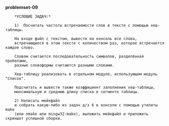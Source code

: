 **problemset-09**

        *УСЛОВИЕ ЗАДАЧ:*

        1)  Посчитать частоты встречаемости слов в тексте с помощью хеш-таблицы.

        На входе файл с текстом, вывести на консоль все слова,
        встречающиеся в этом тексте с количеством раз, которое встречается каждое слово.

        Словом считается последовательность символов, разделённая пробелами,
        разные словоформы считаются разными словами.

        Хеш-таблицу реализовать в отдельном модуле, использующем модуль "Список".

        Подсчитать и вывести также коэффициент заполнения хеш-таблицы,
        максимальную и среднюю длину списка в сегменте таблицы.

        2) Написать мейкфайл
        и собрать какую-либо из задач д/з 6 в консоли с помощью утилиты make
        (или nmake или mingw32-make), выложить мейкфайл и приложить скриншот успешной сборки.
